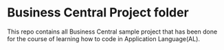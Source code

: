 # Business Central Project folder

This repo contains all Business Central sample project that has been done for the course of learning how to code in Application Language(AL).
